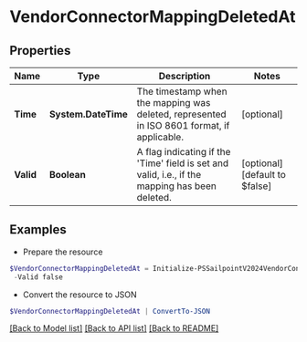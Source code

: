 # VendorConnectorMappingDeletedAt
## Properties

Name | Type | Description | Notes
------------ | ------------- | ------------- | -------------
**Time** | **System.DateTime** | The timestamp when the mapping was deleted, represented in ISO 8601 format, if applicable. | [optional] 
**Valid** | **Boolean** | A flag indicating if the &#39;Time&#39; field is set and valid, i.e., if the mapping has been deleted. | [optional] [default to $false]

## Examples

- Prepare the resource
```powershell
$VendorConnectorMappingDeletedAt = Initialize-PSSailpointV2024VendorConnectorMappingDeletedAt  -Time 0001-01-01T00:00Z `
 -Valid false
```

- Convert the resource to JSON
```powershell
$VendorConnectorMappingDeletedAt | ConvertTo-JSON
```

[[Back to Model list]](../README.md#documentation-for-models) [[Back to API list]](../README.md#documentation-for-api-endpoints) [[Back to README]](../README.md)

